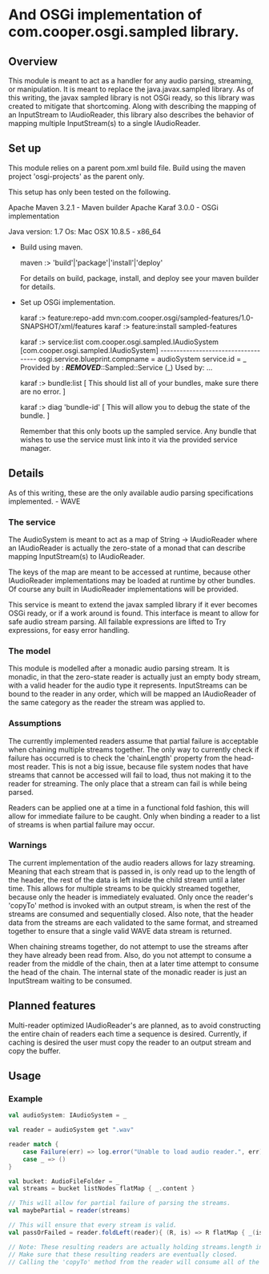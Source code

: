 # And OSGi implementation of com.cooper.osgi.sampled library.

## Overview

This module is meant to act as a handler for any audio parsing, streaming, or manipulation. It is meant to replace the java.javax.sampled library. As of this writing, the javax sampled library is not OSGi ready, so this library was created to mitigate that shortcoming. Along with describing the mapping of an InputStream to IAudioReader, this library also describes the behavior of mapping multiple InputStream(s) to a single IAudioReader. 

## Set up

This module relies on a parent pom.xml build file. Build using the maven project 'osgi-projects' as the parent only. 

This setup has only been tested on the following.

Apache Maven 3.2.1 - Maven builder
Apache Karaf 3.0.0 - OSGi implementation

Java version: 1.7
Os: Mac OSX 10.8.5 - x86_64

- Build using maven.
	
	maven :> 'build'|'package'|'install'|'deploy'

	For details on build, package, install, and deploy see your maven builder for details.

- Set up OSGi implementation.

	karaf :> feature:repo-add mvn:com.cooper.osgi/sampled-features/1.0-SNAPSHOT/xml/features
	karaf :> feature:install sampled-features

	karaf :> service:list com.cooper.osgi.sampled.IAudioSystem 
		[com.cooper.osgi.sampled.IAudioSystem]
		------------------------------------
		 	osgi.service.blueprint.compname = audioSystem
		 	service.id = _
		Provided by : 
		 	***REMOVED***::Sampled::Service (_)
		Used by: 
		 	...

	karaf :> bundle:list
		[ This should list all of your bundles, make sure there are no error. ]

	karaf :> diag 'bundle-id' 
		[ This will allow you to debug the state of the bundle. ]

	Remember that this only boots up the sampled service. Any bundle that wishes to use the service must link into it via the provided service manager.

## Details

As of this writing, these are the only available audio parsing specifications implemented.
	- WAVE

### The service

The AudioSystem is meant to act as a map of String -> IAudioReader where an IAudioReader is actually the zero-state of a monad that can describe mapping InputStream(s) to IAudioReader. 

The keys of the map are meant to be accessed at runtime, because other IAudioReader implementations may be loaded at runtime by other bundles. Of course any built in IAudioReader implementations will be provided. 

This service is meant to extend the javax sampled library if it ever becomes OSGi ready, or if a work around is found. This interface is meant to allow for safe audio stream parsing. All failable expressions are lifted to Try expressions, for easy error handling. 

### The model

This module is modelled after a monadic audio parsing stream. It is monadic, in that the zero-state reader is actually just an empty body stream, with a valid header for the audio type it represents. InputStreams can be bound to the reader in any order, which will be mapped an IAudioReader of the same category as the reader the stream was applied to. 

### Assumptions

The currently implemented readers assume that partial failure is acceptable when chaining multiple streams together. The only way to currently check if failure has occurred is to check the 'chainLength' property from the head-most reader. This is not a big issue, because file system nodes that have streams that cannot be accessed will fail to load, thus not making it to the reader for streaming. The only place that a stream can fail is while being parsed. 

Readers can be applied one at a time in a functional fold fashion, this will allow for immediate failure to be caught. Only when binding a reader to a list of streams is when partial failure may occur. 

### Warnings

The current implementation of the audio readers allows for lazy streaming. Meaning that each stream that is passed in, is only read up to the length of the header, the rest of the data is left inside the child stream until a later time. This allows for multiple streams to be quickly streamed together, because only the header is immediately evaluated. Only once the reader's 'copyTo' method is invoked with an output stream, is when the rest of the streams are consumed and sequentially closed. Also note, that the header data from the streams are each validated to the same format, and streamed together to ensure that a single valid WAVE data stream is returned. 

When chaining streams together, do not attempt to use the streams after they have already been read from. Also, do you not attempt to consume a reader from the middle of the chain, then at a later time attempt to consume the head of the chain. The internal state of the monadic reader is just an InputStream waiting to be consumed. 

## Planned features

Multi-reader optimized IAudioReader's are planned, as to avoid constructing the entire chain of readers each time a sequence is desired. Currently, if caching is desired the user must copy the reader to an output stream and copy the buffer. 

## Usage

### Example
```scala
val audioSystem: IAudioSystem = _

val reader = audioSystem get ".wav"

reader match {
	case Failure(err) => log.error("Unable to load audio reader.", err)
	case _ => ()
}

val bucket: AudioFileFolder = _
val streams = bucket listNodes flatMap { _.content }

// This will allow for partial failure of parsing the streams. 
val maybePartial = reader(streams)

// This will ensure that every stream is valid.
val passOrFailed = reader.foldLeft(reader){ (R, is) => R flatMap { _(is) }}

// Note: These resulting readers are actually holding streams.length input streams behind the scenes.
// Make sure that these resulting readers are eventually closed. 
// Calling the 'copyTo' method from the reader will consume all of the streams and sequentially close them.
```





